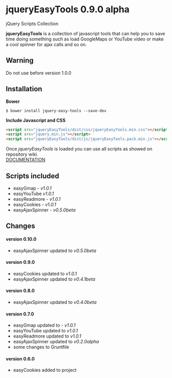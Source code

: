 # jqueryEasyTools 0.9.0 alpha
jQuery Scripts Collection

**jqueryEasyTools** is a collection of javascript tools that can help you to save time doing something such as load GoogleMaps or YouTube video or make a cool spinner for ajax calls and so on.

## Warning
Do not use before version 1.0.0 

## Installation

**Bower**
```
$ bower install jquery-easy-tools --save-dev
```

**Include Javascript and CSS**
```html
<script src="jqueryEasyTools/dist/css/jqueryEasyTools.min.css"></script>
<script src="jquery.min.js"></script>
<script src="jqueryEasyTools/dist/js/jqueryEasyTools.pack.min.js"></script>
```

Once *jqueryEasyTools* is loaded you can use all scripts as showed on repository wiki.<br>
[DOCUMENTATION](https://github.com/Gix075/jqueryEasyTools/wiki)

## Scripts included

* easyGmap - _v1.0.1_
* easyYouTube _v1.0.1_
* easyReadmore - _v1.0.1_
* easyCookies - _v1.0.1_
* easyAjaxSpinner - _v0.5.0beta_

## Changes

#### version 0.10.0
* easyAjaxSpinner updated to _v0.5.0beta_

#### version 0.9.0
* easyCookies updated to _v1.0.1_
* easyAjaxSpinner updated to _v0.4.1beta_

#### version 0.8.0
* easyAjaxSpinner updated to _v0.4.0beta_

#### version 0.7.0
* easyGmap updated to - _v1.0.1_
* easyYouTube updated to _v1.0.1_
* easyReadmore updated to _v1.0.1_
* easyAjaxSpinner updated to _v0.2.0alpha_
* some changes to Gruntfile

#### version 0.6.0
* easyCookies added to project